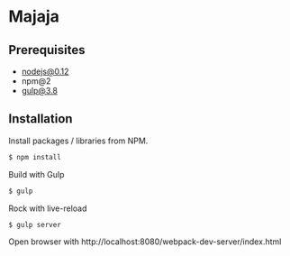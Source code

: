 # Majaja

## Prerequisites

+ nodejs@0.12
+ npm@2
+ gulp@3.8

## Installation

Install packages / libraries from NPM.

```bash
$ npm install
```

Build with Gulp

```bash
$ gulp
````

Rock with live-reload

```bash
$ gulp server
```

Open browser with http://localhost:8080/webpack-dev-server/index.html
